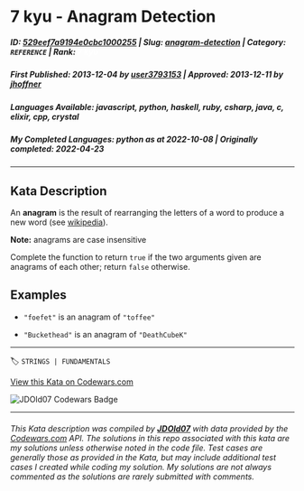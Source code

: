 # 7 kyu - Anagram Detection

##### **ID**: [529eef7a9194e0cbc1000255](https://www.codewars.com/kata/529eef7a9194e0cbc1000255) | **Slug**: [anagram-detection](https://www.codewars.com/kata/529eef7a9194e0cbc1000255) | **Category**: `REFERENCE` | **Rank**: <span style="color:white">7 kyu</span>

##### **First Published**: 2013-12-04 ***by*** [user3793153](https://www.codewars.com/users/user3793153) | **Approved**: 2013-12-11 ***by*** [jhoffner](https://www.codewars.com/users/jhoffner)

##### **Languages Available**: javascript, python, haskell, ruby, csharp, java, c, elixir, cpp, crystal

##### **My Completed Languages**: python ***as at*** 2022-10-08 | **Originally completed**: 2022-04-23

---

## Kata Description


An **anagram** is the result of rearranging the letters of a word to produce a new word (see [wikipedia](https://en.wikipedia.org/wiki/Anagram)).



**Note:** anagrams are case insensitive



Complete the function to return `true` if the two arguments given are anagrams of each other; return `false` otherwise.





## Examples



* `"foefet"` is an anagram of `"toffee"`



* `"Buckethead"` is an anagram of `"DeathCubeK"`



---


🏷 `STRINGS | FUNDAMENTALS`


[View this Kata on Codewars.com](https://www.codewars.com/kata/529eef7a9194e0cbc1000255)

![](https://www.codewars.com/users/jdold07/badges/large "JDOld07 Codewars Badge")

---

###### *This Kata description was compiled by [**JDOld07**](https://tpstech.dev) with data provided by the [Codewars.com](https://www.codewars.com) API.  The solutions in this repo associated with this kata are my solutions unless otherwise noted in the code file.  Test cases are generally those as provided in the Kata, but may include additional test cases I created while coding my solution.  My solutions are not always commented as the solutions are rarely submitted with comments.*
